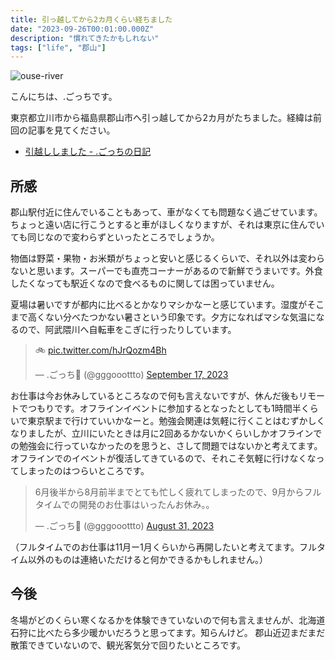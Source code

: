 ```yaml
---
title: 引っ越してから2カ月くらい経ちました
date: "2023-09-26T00:01:00.000Z"
description: "慣れてきたかもしれない"
tags: ["life", "郡山"]
---
```


![ouse-river](/assets/images/posts/20230926-moved-koriyama-two-months/ouse-river.jpg)

こんにちは、.ごっちです。

東京都立川市から福島県郡山市へ引っ越してから2カ月がたちました。経緯は前回の記事を見てください。

- [引越ししました - .ごっちの日記](https://blog.yougoto.dev/posts/20230817-moved-koriyama/)

## 所感

郡山駅付近に住んでいることもあって、車がなくても問題なく過ごせています。ちょっと遠い店に行こうとすると車がほしくなりますが、それは東京に住んでいても同じなので変わらずといったところでしょうか。

物価は野菜・果物・お米類がちょっと安いと感じるくらいで、それ以外は変わらないと思います。スーパーでも直売コーナーがあるので新鮮でうまいです。外食したくなっても駅近くなので食べるものに関しては困っていません。

夏場は暑いですが都内に比べるとかなりマシかなーと感じています。湿度がそこまで高くない分べたつかない暑さという印象です。夕方になればマシな気温になるので、阿武隈川へ自転車をこぎに行ったりしています。

<blockquote class="twitter-tweet"><p lang="qme" dir="ltr">🚲 <a href="https://t.co/hJrQozm4Bh">pic.twitter.com/hJrQozm4Bh</a></p>&mdash; .ごっち📝 (@gggooottto) <a href="https://twitter.com/gggooottto/status/1703318734121865705?ref_src=twsrc%5Etfw">September 17, 2023</a></blockquote>

お仕事は今お休みしているところなので何も言えないですが、休んだ後もリモートでつもりです。オフラインイベントに参加するとなったとしても1時間半くらいで東京駅まで行けていいかなーと。勉強会関連は気軽に行くことはむずかしくなりましたが、立川にいたときは月に2回あるかないかくらいしかオフラインでの勉強会に行っていなかったのを思うと、さして問題ではないかと考えてます。
オフラインでのイベントが復活してきているので、それこそ気軽に行けなくなってしまったのはつらいところです。

<blockquote class="twitter-tweet"><p lang="ja" dir="ltr">6月後半から8月前半までとても忙しく疲れてしまったので、9月からフルタイムでの開発のお仕事はいったんお休み。。</p>&mdash; .ごっち📝 (@gggooottto) <a href="https://twitter.com/gggooottto/status/1697073632856477941?ref_src=twsrc%5Etfw">August 31, 2023</a></blockquote>

（フルタイムでのお仕事は11月ー1月くらいから再開したいと考えてます。フルタイム以外のものは連絡いただけると何かできるかもしれません。）

## 今後

冬場がどのくらい寒くなるかを体験できていないので何も言えませんが、北海道石狩に比べたら多少暖かいだろうと思ってます。知らんけど。
郡山近辺まだまだ散策できていないので、観光客気分で回りたいところです。

